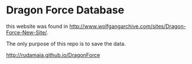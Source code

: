 Dragon Force Database
==================================
this website was found in http://www.wolfgangarchive.com/sites/Dragon-Force-New-Site/.

The only purpose of this repo is to save the data.

http://rudamaia.github.io/DragonForce
